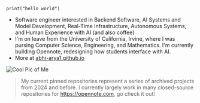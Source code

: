 `print("hello world")`

- Software engineer interested in Backend Software, AI Systems and Model Development, Real-Time Infrastructure, Autonomous Systems, and Human Experience with AI (and also coffee)
- I'm on leave from the University of California, Irvine, where I was pursing Computer Science, Engineering, and Mathematics. I'm currently building Opennote, redesigning how students interface with AI.
- More at <a href="https://abhi-arya1.github.io">abhi-arya1.github.io</a>

![Cool Pic of Me]("https://thelordofporn.com/wp-content/uploads/2017/10/Your-Mom-Loves-Anal-768x512.jpg")

> My current pinned repositories represent a series of archived projects from 2024 and before. I currently largely work in many closed-source repositories for https://opennote.com, go check it out! 
